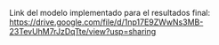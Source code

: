 Link del modelo implementado para el resultados final: https://drive.google.com/file/d/1np17E9ZWwNs3MB-23TevUhM7rJzDqTte/view?usp=sharing

